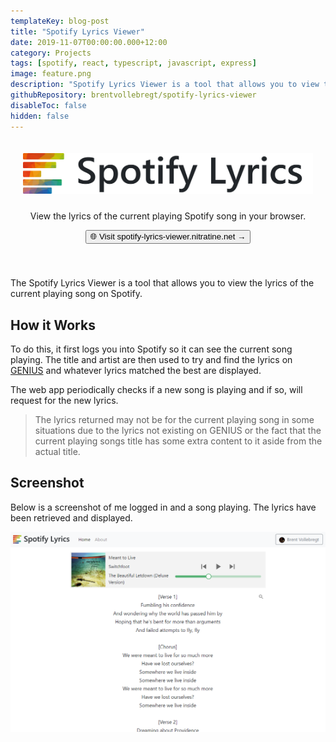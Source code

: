 ```yaml
---
templateKey: blog-post
title: "Spotify Lyrics Viewer"
date: 2019-11-07T00:00:00.000+12:00
category: Projects
tags: [spotify, react, typescript, javascript, express]
image: feature.png
description: "Spotify Lyrics Viewer is a tool that allows you to view the lyrics of the current playing song on Spotify by simply signing into Spotify."
githubRepository: brentvollebregt/spotify-lyrics-viewer
disableToc: false
hidden: false
---
```


<div align="center" style="padding: 20px 20px 40px 20px">
    <img src="./spotify-lyrics-viewer-banner.png" alt="Spotify Lyrics Viewer Banner" style="margin-bottom: 10px;">
    <p class="text-center">View the lyrics of the current playing Spotify song in your browser.</p>
    <a href="https://spotify-lyrics-viewer.nitratine.net/"><button class="btn btn-outline-secondary" type="button">🌐 Visit spotify-lyrics-viewer.nitratine.net →</button></a>
</div>

The Spotify Lyrics Viewer is a tool that allows you to view the lyrics of the current playing song on Spotify.

## How it Works

To do this, it first logs you into Spotify so it can see the current song playing. The title and artist are then used to try and find the lyrics on [GENIUS](https://genius.com/) and whatever lyrics matched the best are displayed.

The web app periodically checks if a new song is playing and if so, will request for the new lyrics.

> The lyrics returned may not be for the current playing song in some situations due to the lyrics not existing on GENIUS or the fact that the current playing songs title has some extra content to it aside from the actual title.

## Screenshot

Below is a screenshot of me logged in and a song playing. The lyrics have been retrieved and displayed.

![Spotify Lyrics Viewer showing lyrics](sample.png)
